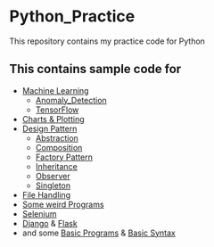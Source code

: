 # Python_Practice

This repository contains my practice code for Python

## This contains sample code for

- [Machine Learning](https://github.com/nagasaimanoj/Python_Practice/tree/master/Machine%20Learning)
  - [Anomaly_Detection](https://github.com/nagasaimanoj/Python_Practice/tree/master/Machine%20Learning/Anomaly_Detection)
  - [TensorFlow](https://github.com/nagasaimanoj/Python_Practice/tree/master/Machine%20Learning/TensorFlow_Trails)
- [Charts & Plotting](https://github.com/nagasaimanoj/Python_Practice/tree/master/Basics/Charts)
- [Design Pattern](https://github.com/nagasaimanoj/Python_Practice/tree/master/Basics/Design_Patterns)
  - [Abstraction](https://github.com/nagasaimanoj/Python_Practice/blob/master/Basics/Design_Patterns/abstraction.py)
  - [Composition](https://github.com/nagasaimanoj/Python_Practice/blob/master/Basics/Design_Patterns/composition.py)
  - [Factory Pattern](https://github.com/nagasaimanoj/Python_Practice/blob/master/Basics/Design_Patterns/factory.py)
  - [Inheritance](https://github.com/nagasaimanoj/Python_Practice/blob/master/Basics/Design_Patterns/inheritance.py)
  - [Observer](https://github.com/nagasaimanoj/Python_Practice/blob/master/Basics/Design_Patterns/observer.py)
  - [Singleton](https://github.com/nagasaimanoj/Python_Practice/blob/master/Basics/Design_Patterns/singleton.py)
- [File Handling](https://github.com/nagasaimanoj/Python_Practice/tree/master/Basics/Files)
- [Some weird Programs](https://github.com/nagasaimanoj/Python_Practice/tree/master/Fun_Ones)
- [Selenium](https://github.com/nagasaimanoj/Python_Practice/tree/master/Selenium)
- [Django](https://github.com/nagasaimanoj/Python_Practice/tree/master/Web%20Dev/Django) & [Flask](https://github.com/nagasaimanoj/Python_Practice/tree/master/Web%20Dev/Flask)
- and some [Basic Programs](https://github.com/nagasaimanoj/Python_Practice/tree/master/Basics/Basic_Programs) & [Basic Syntax](https://github.com/nagasaimanoj/Python_Practice/tree/master/Basics/Basic_Syntax)
